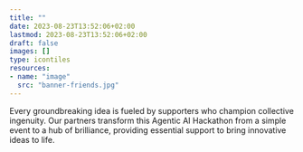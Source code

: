 ```yaml
---
title: ""
date: 2023-08-23T13:52:06+02:00
lastmod: 2023-08-23T13:52:06+02:00
draft: false
images: []
type: icontiles
resources:
- name: "image"
  src: "banner-friends.jpg"
---
```


Every groundbreaking idea is fueled by supporters who champion collective ingenuity. Our partners transform this Agentic AI Hackathon from a simple event to a hub of brilliance, providing essential support to bring innovative ideas to life.

